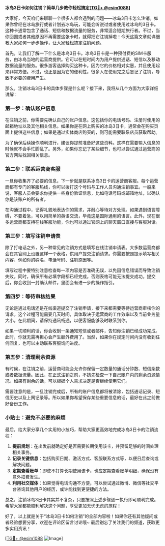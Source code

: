 **冰岛3日卡如何注销？简单几步教你轻松搞定[[TG💪+ @esim1088](https://t.me/s/esim1088)]**

大家好，今天咱们来聊聊一个很多人都会遇到的问题——冰岛3日卡怎么注销。如果你曾经在冰岛旅行或者计划去冰岛玩，可能会听说过或者使用过冰岛的3日卡。这种卡通常包含了通话、短信和数据流量的服务，非常适合短期旅行者。不过，当你回国或者其他原因不再需要这张卡时，就得把它注销掉啦！今天这篇文章就详细教大家如何一步步操作，让大家轻松搞定注销问题。

首先，让我们了解一下什么是冰岛3日卡。冰岛3日卡是一种预付费的SIM卡服务，由冰岛当地的运营商提供。它可以在短时间内为用户提供通话、短信以及移动数据流量的服务。很多游客选择购买这种卡，因为它的价格相对实惠，并且使用起来非常方便。不过，也正是因为它的便利性，很多人在使用完之后忘记了注销，导致不必要的费用产生。

那么，注销冰岛3日卡的具体步骤是什么呢？接下来，我将从几个方面为大家详细讲解：

### 第一步：确认账户信息

在注销之前，你需要先确认自己的账户信息。这包括你的电话号码、注册时使用的邮箱地址以及其他相关信息。如果你是在网上购买的冰岛3日卡，通常会在购买页面上提供这些信息；如果是通过实体商店购买的，则可能需要联系店员获取帮助。

为了确保后续操作顺利进行，建议你提前准备好这些资料。这样在需要输入信息的时候就不会手忙脚乱了。另外，如果你忘记了某些细节，也可以尝试通过运营商的官方网站找回相关信息。

### 第二步：联系运营商客服

一旦你收集齐了必要的信息，下一步就是联系冰岛3日卡的运营商客服。每个运营商都有专门的客服热线，你可以拨打这个号码与工作人员沟通注销事宜。一般来说，客服人员会要求你提供一些身份验证信息，比如电话号码或邮箱地址，以确认你是该账户的所有者。

在沟通过程中，记得礼貌地表达你的需求，并耐心等待对方处理。如果遇到语言障碍，不要着急，可以用简单的英语交流，毕竟这是国际通用的语言。此外，现在很多运营商都支持在线客服功能，你也可以通过官网上的聊天窗口直接与客服对话。

### 第三步：填写注销申请表

除了打电话之外，另一种常见的注销方式是填写在线注销申请表。大多数运营商都会在其官网上设置这样一个表格，供用户提交注销请求。你需要按照提示填写相关内容，例如你的姓名、电话号码、注销原因等。

填写过程中要特别注意检查每一项内容是否准确无误，以免因信息错误而导致注销失败。同时，确保所有必填字段都已经完成，否则表格可能无法提交成功。提交后，你会收到一封确认邮件，里面会有进一步的操作指引。

### 第四步：等待审核结果

无论是通过电话还是在线渠道提交了注销申请，接下来都需要等待运营商审核你的请求。这个过程可能需要几天时间，具体取决于运营商的工作效率以及当前业务量大小。在此期间，请保持通讯畅通，以便客服能够及时联系到你。

如果一切顺利的话，你会收到一条通知短信或者邮件，告知你注销已经成功完成。此时，你就无需再担心会产生额外费用了。当然，如果你在规定时间内没有收到任何回复，也可以主动联系客服询问进度。

### 第五步：清理剩余资源

有时候，在注销之前，运营商可能会允许你保留一定数量的通话分钟数、短信条数或者数据流量。因此，在正式注销之前，不妨先检查一下自己账户内的剩余资源情况。如果有剩余的话，可以根据个人需求决定是否继续使用它们。

需要注意的是，一旦注销完成后，所有的账户信息都将被清除，包括通话记录、短信历史以及上网记录等。所以如果你希望保存某些重要信息的话，最好在此之前做好备份工作。

### 小贴士：避免不必要的麻烦

最后，给大家分享几个实用的小技巧，帮助大家更高效地完成冰岛3日卡的注销流程：

1. **提前规划**：在出发前就确定好是否需要长期使用该卡，并预留足够的时间处理相关事务。
2. **记录关键信息**：包括购买日期、激活方式、客服联系方式等，以便日后查询或解决问题。
3. **定期查看账单**：即使不打算长期使用该卡，也应定期查看账单明细，确保没有意外扣费发生。
4. **利用社交媒体**：如果觉得电话沟通不方便，可以尝试通过微博、微信等社交平台咨询其他用户的经历，或许能找到更便捷的方法。

总之，注销冰岛3日卡其实并不复杂，只要按照上述步骤逐一执行即可顺利完成。希望大家都能顺利解决这个问题，享受更加无忧无虑的旅程！

好了，以上就是关于“冰岛3日卡如何注销”的全部内容啦！如果你还有其他疑问或者经验想要分享，欢迎在评论区留言讨论哦~ 最后别忘了关注我们的频道，获取更多实用资讯！

[[TG💪+ @esim1088](https://t.me/s/esim1088) ![Image](https://i.postimg.cc/4NQfJmqS/Snipaste-2025-05-13-00-14-12.png)]